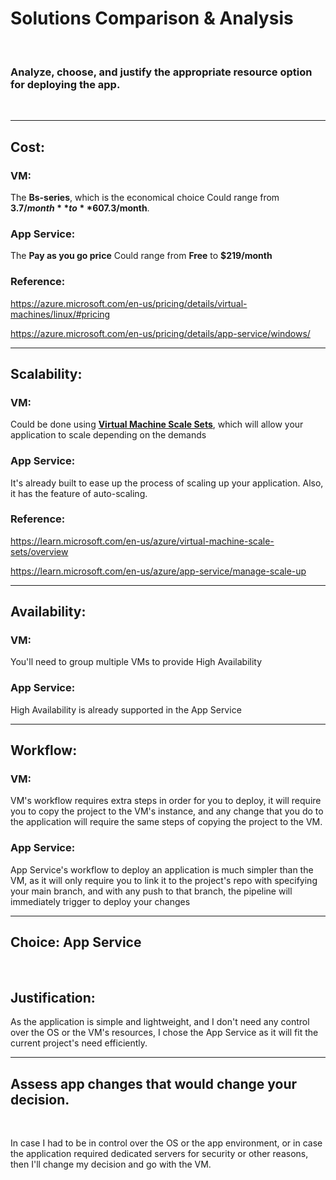 # Solutions Comparison & Analysis
<br>

### Analyze, choose, and justify the appropriate resource option for deploying the app.

<br>
<!-- *For **both** a VM or App Service solution for the CMS app:*
- *Analyze costs, scalability, availability, and workflow*
- *Choose the appropriate solution (VM or App Service) for deploying the app*
- *Justify your choice* -->

----------------------------


## **Cost**:

### **VM**:
The **Bs-series**, which is the economical choice Could range from **$3.7/month** to **$607.3/month**.
### **App Service**:
The **Pay as you go price** Could range from **Free** to **$219/month**

### **Reference**:

https://azure.microsoft.com/en-us/pricing/details/virtual-machines/linux/#pricing

https://azure.microsoft.com/en-us/pricing/details/app-service/windows/

----------------------------

## **Scalability**:
### **VM**:
Could be done using [**Virtual Machine Scale Sets**](https://learn.microsoft.com/en-us/azure/virtual-machine-scale-sets/overview), which will allow your application to scale depending on the demands
### **App Service**:
It's already built to ease up the process of scaling up your application. Also, it has the feature of auto-scaling.

### **Reference**:

https://learn.microsoft.com/en-us/azure/virtual-machine-scale-sets/overview

https://learn.microsoft.com/en-us/azure/app-service/manage-scale-up

----------------------------


## **Availability**:
### **VM**:
You'll need to group multiple VMs to provide High Availability
### **App Service**:
High Availability is already supported in the App Service

----------------------------


## **Workflow**:
### **VM**:
VM's workflow requires extra steps in order for you to deploy, it will require you to copy the project to the VM's instance, and any change that you do to the application will require the same steps of copying the project to the VM.
### **App Service**:
App Service's workflow to deploy an application is much simpler than the VM, as it will only require you to link it to the project's repo with specifying your main branch, and with any push to that branch, the pipeline will immediately trigger to deploy your changes

----------------------------
## Choice: **App Service**
<br>

## **Justification**:

As the application is simple and lightweight, and I don't need any control over the OS or the VM's resources, I chose the App Service as it will fit the current project's need efficiently.

----------------------------
## Assess app changes that would change your decision.
<br>
<!-- *Detail how the app and any other needs would have to change for you to change your decision in the last section.*  -->

In case I had to be in control over the OS or the app environment, or in case the application required dedicated servers for security or other reasons, then I'll change my decision and go with the VM.